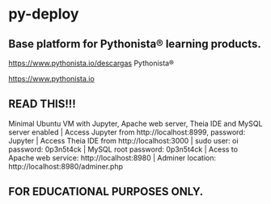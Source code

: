 # py-deploy

## Base platform for Pythonista® learning products.

https://www.pythonista.io/descargas
Pythonista® 

https://www.pythonista.io

## READ THIS!!!

Minimal Ubuntu VM with Jupyter, Apache web server,  Theia IDE and MySQL server enabled | Access Jupyter from http://localhost:8999, password: Jupyter |  Access Theia IDE from http://localhost:3000 | sudo user: oi password: 0p3n5t4ck | MySQL root password: 0p3n5t4ck | Acess to Apache web service: http://localhost:8980 | Adminer location: http://localhost:8980/adminer.php

## FOR EDUCATIONAL PURPOSES ONLY.
